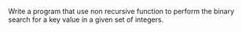 Write a program that use non recursive function to perform the binary search for a key value in a given set of integers.
